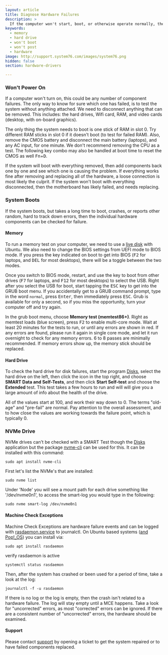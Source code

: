 ```yaml
---
layout: article
title: Diagnose Hardware Failures
description: >
  If the computer won't start, boot, or otherwise operate normally, there may be a hardware issue.  Follow these steps to diagnose hardware failures.
keywords:
  - memory
  - hard drive
  - won't boot
  - won't post
  - hardware
image: http://support.system76.com/images/system76.png
hidden: false
section: hardware-drivers

---
```


### Won't Power On

If a computer won't turn on, this could be any number of component failures.  The only way to know for sure which one has failed, is to test the system without anything attached.  We need to disconnect anything that can be removed.  This includes: the hard drives, Wifi card, RAM, and video cards (desktop, with on-board graphics).

The only thing the system needs to boot is one stick of RAM in slot 0. Try different RAM sticks in slot 0 if it doesn't boot (to test for failed RAM).  Also, remove the CMOS battery and disconnect the main battery (laptops), and any AC input, for one minute.  We don't recommend removing the CPU as a test. The following key combo may also be handled at boot time to reset the CMOS as well <kbd>Fn</kbd>+<kbd>D</kbd>. 

If the system will boot with everything removed, then add components back one by one and see which one is causing the problem.  If everything works fine after removing and replacing all of the hardware, a loose connection is most likely the culprit.  If the system won't boot with everything disconnected, then the motherboard has likely failed, and needs replacing.

### System Boots

If the system boots, but takes a long time to boot, crashes, or reports other random, hard to track down errors, then the individual hardware components can be checked for failure.

#### Memory

To run a memory test on your computer, we need to use a [live disk](/articles/live-disk/) with Ubuntu. We also need to change the BIOS settings from UEFI mode to BIOS mode.  If you press the key indicated on boot to get into BIOS (<kbd>F2</kbd> for laptops, and <kbd>DEL</kbd> for most desktops), there will be a toggle between the two modes.

Once you switch to BIOS mode, restart, and use the key to boot from other drives (<kbd>F7</kbd> for laptops, and <kbd>F12</kbd> for most desktops) to select the USB.  Right after you select the USB for boot, start tapping the <kbd>ESC</kbd> key to get into the GRUB boot menu.  If you accidentally get to a GRUB command prompt, type in the word `normal`, press <kbd>Enter</kbd>, then immediately press <kbd>ESC</kbd>.  Grub is available for only a second, so if you miss the opportunity, turn your computer off and try again.

In the grub boot menu, choose **Memory test (memtest86+)**.  Right as memtest loads (blue screen), press <kbd>F2</kbd> to enable multi-core mode.  Wait at least 20 minutes for the tests to run, or until any errors are shown in red.  If any errors are found, please run it again in single core mode, and let it run overnight to check for any memory errors.  6 to 8 passes are minimally recommended.  If memory errors show up, the memory stick should be replaced.

#### Hard Drive

To check the hard drive for disk failures, start the program <u>Disks</u>, select the hard drive on the left, then click the icon in the top right, and choose **SMART Data and Self-Tests**, and then click **Start Self-test** and choose the **Extended** test.  This test takes a few hours to run and will will give you a large amount of info about the health of the drive.

All of the values start at 100, and work their way down to 0.  The terms "old-age" and "pre-fail" are normal.  Pay attention to the overall assessment, and to how close the values are working towards the failure point, which is typically 0.

### NVMe Drive

NVMe drives can't be checked with a SMART Test though the <u>Disks</u> application but the package <u>nvme-cli</u> can be used for this. It can be installed with this command:

```
sudo apt install nvme-cli
```

First let's list the NVMe's that are installed:

```
sudo nvme list
```

Under 'Node' you will see a mount path for each drive something like '/dev/nvme0n1', to access the smart-log you would type in the following:

```
sudo nvme smart-log /dev/nvme0n1
```

#### Machine Check Exceptions

Machine Check Exceptions are hardware failure events and can be logged with <u>rasdaemon.service</u> to journalctl. On Ubuntu based systems (<u>and Pop!_OS</u>) you can install via:
```
sudo apt install rasdaemon
```
verify rasdaemon is active
```
systemctl status rasdaemon
```

Then, after the system has crashed or been used for a period of time, take a look at the log:
```
journalctl -f -u rasdaemon
```

If there is no log or the log is empty, then the crash isn't related to a hardware failure.  The log will stay empty until a MCE happens.  Take a look for "uncorrected" errors, as most "corrected" errors can be ignored.  If there are a consistent number of "uncorrected" errors, the hardware should be examined.

#### Support

Please contact [support](https://support.system76.com/) by opening a ticket to get the system repaired or to have failed components replaced.
